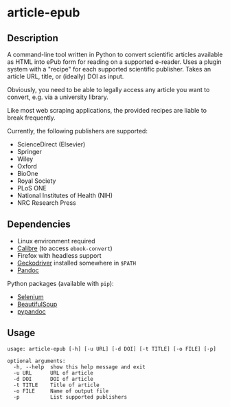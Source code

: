 article-epub
============

Description
-----------

A command-line tool written in Python to convert scientific articles available as HTML into ePub form for reading on a supported e-reader. 
Uses a plugin system with a "recipe" for each supported scientific publisher.
Takes an article URL, title, or (ideally) DOI as input.

Obviously, you need to be able to legally access any article you want to convert, e.g. via a university library.

Like most web scraping applications, the provided recipes are liable to break frequently.

Currently, the following publishers are supported:

* ScienceDirect (Elsevier)
* Springer
* Wiley
* Oxford
* BioOne
* Royal Society
* PLoS ONE
* National Institutes of Health (NIH)
* NRC Research Press

Dependencies
------------

* Linux environment required
* [Calibre](https://calibre-ebook.com/) (to access `ebook-convert`)
* Firefox with headless support
* [Geckodriver](https://github.com/mozilla/geckodriver/releases) installed somewhere in `$PATH`
* [Pandoc](http://pandoc.org/)

Python packages (available with `pip`):

* [Selenium](http://selenium-python.readthedocs.io/)
* [BeautifulSoup](https://www.crummy.com/software/BeautifulSoup/bs4/doc/)
* [pypandoc](https://github.com/bebraw/pypandoc)

Usage
-----

```
usage: article-epub [-h] [-u URL] [-d DOI] [-t TITLE] [-o FILE] [-p]

optional arguments:
  -h, --help  show this help message and exit
  -u URL      URL of article
  -d DOI      DOI of article
  -t TITLE    Title of article
  -o FILE     Name of output file
  -p          List supported publishers
```
